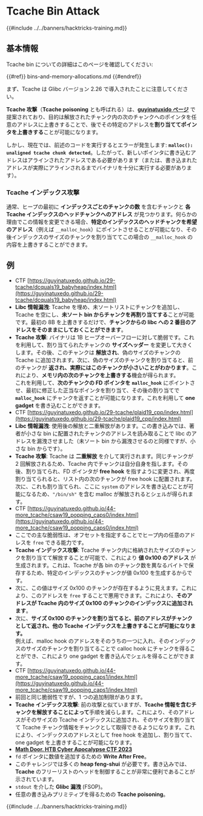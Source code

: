 # Tcache Bin Attack

{{#include ../../banners/hacktricks-training.md}}

## 基本情報

Tcache bin についての詳細はこのページを確認してください:


{{#ref}}
bins-and-memory-allocations.md
{{#endref}}

まず、Tcache は Glibc バージョン 2.26 で導入されたことに注意してください。

**Tcache 攻撃**（**Tcache poisoning** とも呼ばれる）は、[**guyinatuxido ページ**](https://guyinatuxedo.github.io/29-tcache/tcache_explanation/index.html) で提案されており、目的は解放されたチャンク内の次のチャンクへのポインタを任意のアドレスに上書きすることで、後でその特定のアドレスを**割り当ててポインタを上書きする**ことが可能になります。

しかし、現在では、前述のコードを実行するとエラーが発生します: **`malloc(): unaligned tcache chunk detected`**。したがって、新しいポインタに書き込むアドレスはアラインされたアドレスである必要があります（または、書き込まれたアドレスが実際にアラインされるまでバイナリを十分に実行する必要があります）。

### Tcache インデックス攻撃

通常、ヒープの最初に **インデックスごとのチャンクの数** を含むチャンクと **各 Tcache インデックスのヘッドチャンクへのアドレス** が見つかります。何らかの理由でこの情報を変更できる場合、**特定のインデックスのヘッドチャンクを希望のアドレス**（例えば `__malloc_hook`）にポイントさせることが可能になり、その後インデックスのサイズのチャンクを割り当ててこの場合の `__malloc_hook` の内容を上書きすることができます。

## 例

- CTF [https://guyinatuxedo.github.io/29-tcache/dcquals19_babyheap/index.html](https://guyinatuxedo.github.io/29-tcache/dcquals19_babyheap/index.html)
- **Libc 情報漏洩**: Tcache を埋め、未ソートリストにチャンクを追加し、Tcache を空にし、**未ソート bin からチャンクを再割り当てする**ことが可能です。最初の 8B を上書きするだけで、**チャンクからの libc への 2 番目のアドレスをそのままにしておくことができます**。
- **Tcache 攻撃**: バイナリは 1B ヒープオーバーフローに対して脆弱です。これを利用して、割り当てられたチャンクの **サイズヘッダー** を変更して大きくします。その後、このチャンクは **解放され**、偽のサイズのチャンクの Tcache に追加されます。次に、偽のサイズのチャンクを割り当てると、前のチャンクが **返され、実際にはこのチャンクが小さいことがわかります**。これにより、**メモリ内の次のチャンクを上書きする**機会が得られます。\
これを利用して、**次のチャンクの FD ポインタを** **`malloc_hook`** にポイントさせ、最初に修正した正当なポインタを割り当て、その後の割り当てで **`malloc_hook`** にチャンクを返すことが可能になります。これを利用して **one gadget** を書き込むことができます。
- CTF [https://guyinatuxedo.github.io/29-tcache/plaid19_cpp/index.html](https://guyinatuxedo.github.io/29-tcache/plaid19_cpp/index.html)
- **Libc 情報漏洩**: 使用後の解放と二重解放があります。この書き込みでは、著者が小さな bin に配置されたチャンクのアドレスを読み取ることで libc のアドレスを漏洩させました（未ソート bin から漏洩させるのと同様ですが、小さな bin からです）。
- **Tcache 攻撃**: Tcache は **二重解放** を介して実行されます。同じチャンクが 2 回解放されるため、Tcache 内でチャンクは自分自身を指します。その後、割り当てられ、FD ポインタが **free hook** を指すように変更され、再度割り当てられると、リスト内の次のチャンクが free hook に配置されます。次に、これも割り当てられ、ここに `system` のアドレスを書き込むことが可能になるため、`"/bin/sh"` を含む malloc が解放されるとシェルが得られます。
- CTF [https://guyinatuxedo.github.io/44-more_tcache/csaw19_popping_caps0/index.html](https://guyinatuxedo.github.io/44-more_tcache/csaw19_popping_caps0/index.html)
- ここでの主な脆弱性は、オフセットを指定することでヒープ内の任意のアドレスを `free` できる能力です。
- **Tcache インデックス攻撃**: Tcache チャンク内に格納されたサイズのチャンクを割り当てて解放することが可能で、これにより **値 0x100 のアドレス** が生成されます。これは、Tcache が各 bin のチャンク数を異なるバイトで保存するため、特定のインデックスのチャンクが値 0x100 を生成するからです。
- 次に、この値はサイズ 0x100 のチャンクが存在するように見えます。これにより、このアドレスを `free` することで悪用できます。これにより、**そのアドレスが Tcache 内のサイズ 0x100 のチャンクのインデックスに追加されます**。
- 次に、**サイズ 0x100 のチャンクを割り当てると、前のアドレスがチャンクとして返され、他の Tcache インデックスを上書きすることが可能になります。**\
例えば、malloc hook のアドレスをそのうちの一つに入れ、そのインデックスのサイズのチャンクを割り当てることで calloc hook にチャンクを得ることができ、これにより one gadget を書き込んでシェルを得ることができます。
- CTF [https://guyinatuxedo.github.io/44-more_tcache/csaw19_popping_caps1/index.html](https://guyinatuxedo.github.io/44-more_tcache/csaw19_popping_caps1/index.html)
- 前回と同じ脆弱性ですが、1 つの追加制限があります。
- **Tcache インデックス攻撃**: 前の攻撃と似ていますが、**Tcache 情報を含むチャンクを解放することによって**手順を減らします。これにより、そのアドレスがそのサイズの Tcache インデックスに追加され、そのサイズを割り当てて Tcache チャンク情報をチャンクとして取得できるようになります。これにより、インデックスのアドレスとして free hook を追加し、割り当てて、one gadget を上書きすることが可能になります。
- [**Math Door. HTB Cyber Apocalypse CTF 2023**](https://7rocky.github.io/en/ctf/other/htb-cyber-apocalypse/math-door/)
- `fd` ポインタに数値を追加するための **Write After Free**。
- このチャレンジでは多くの **heap feng-shui** が必要です。書き込みでは、**Tcache** のフリーリストのヘッドを制御することが非常に便利であることが示されています。
- `stdout` を介した **Glibc 漏洩** (FSOP)。
- 任意の書き込みプリミティブを得るための **Tcache poisoning**。

{{#include ../../banners/hacktricks-training.md}}
